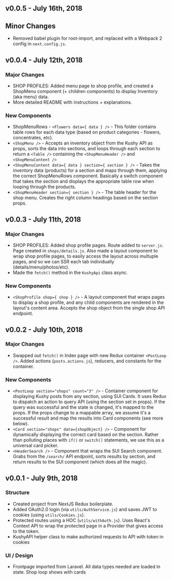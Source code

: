 ## v0.0.5 - July 16th, 2018

## Minor Changes

* Removed babel plugin for root-import, and replaced with a Webpack 2 config in `next.config.js`.

## v0.0.4 - July 12th, 2018

### Major Changes

* SHOP PROFILES: Added menu page to shop profile, and created a ShopMenu component (+ children components) to display Inventory (aka menu) data.
* More detailed README with instructions + explanations.

### New Components

* ShopMenuRows - `<Flowers data={ data } />` - This folder contains table rows for each data type (based on product categories - flowers, concentrates, etc).
* `<ShopMenu />` - Accepts an inventory object from the Kushy API as props, sorts the data into sections, and loops through each section to return a `<Table />` containing the `<ShopMenuHeader />` and `<ShopMenuContent />`
* `<ShopMenuContent data={ data } section={ section } />` - Takes the inventory data (products) for a section and maps through them, applying the correct ShopMenuRows component. Basically a switch component that takes the section and displays the appropriate table row when looping through the products.
* `<ShopMenuHeader section={ section } />` - The table header for the shop menu. Creates the right column headings based on the section props.

## v0.0.3 - July 11th, 2018

### Major Changes

* SHOP PROFILES: Added shop profile pages. Route added to `server.js`. Page created in `shops/details.js`. Also made a layout component to wrap shop profile pages, to easily access the layout across multuple pages, and so we can SSR each tab individually (details/menu/photos/etc).
* Made the `fetch()` method in the `KushyApi` class async.

### New Components

* `<ShopProfile shop={ shop } />` - A layout component that wraps pages to display a shop profile, and any child components are rendered in the layout's content area. Accepts the shop object from the single shop API endpoint.

## v0.0.2 - July 10th, 2018

### Major Changes

* Swapped out `fetch()` in Index page with new Redux container `<PostLoop />`. Added actions (`posts.actions.js`), reducers, and constants for the container.

### New Components

* `<PostLoop section="shops" count="3" />` - Container component for displaying Kushy posts from any section, using SUI Cards. It uses Redux to dispatch an action to query API (using the section set in props). If the query was successful and the state is changed, it's mapped to the props. If the props change to a mappable array, we assume it's a successful result and map the results into Card components (see more below).
* `<Card section="shops" data={shopObject} />` - Component for dynamically displaying the correct card based on the section. Rather than polluting places with `if()` or `switch()` statements, we use this as a universal card picker.
* `<HeaderSearch />` - Component that wraps the SUI Search component. Grabs from the `/search/` API endpoint, sorts results by section, and return results to the SUI component (which does all the magic).

## v0.0.1 - July 9th, 2018

### Structure 

* Created project from NextJS Redux boilerplate.
* Added OAuth2.0 login (via `utils/AuthService.js`) and saves JWT to cookies (using `utils/Cookies.js`).
* Protected routes using a HOC (`utils/withAuth.js`). Uses React's Context API to wrap the protected page in a Provider that gives access to the token.
* KushyAPI helper class to make authorized requests to API with token in cookies

### UI / Design

* Frontpage imported from Laravel. All data types needed are loaded in state. Shop loop shows with cards